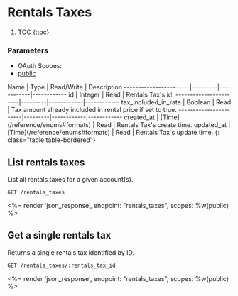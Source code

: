 # Rentals Taxes

1. TOC
{:toc}

### Parameters
<ul class="nav nav-pills" role="tablist">
  <li class="disabled"><a>OAuth Scopes:</a></li>
  <li class="active"><a href="#public" role="tab" data-toggle="pill">public</a></li>
</ul>
<div class="tab-content" markdown="1">
  <div class="tab-pane active" id="public" markdown="1">
Name                   | Type    | Read/Write | Description
-----------------------|---------|------------|------------
id                     | Integer | Read       | Rentals Tax's id.
-----------------------|---------|------------|------------
tax_included_in_rate   | Boolean | Read       | Tax amount already included in rental price if set to true.
-----------------------|---------|------------|------------
created_at             | [Time](/reference/enums#formats) | Read       | Rentals Tax's create time.
updated_at             | [Time](/reference/enums#formats) | Read       | Rentals Tax's update time.
{: class="table table-bordered"}
  </div>
</div>

## List rentals taxes

List all rentals taxes for a given account(s).

~~~
GET /rentals_taxes
~~~

<%= render 'json_response', endpoint: "rentals_taxes", scopes: %w(public) %>

## Get a single rentals tax

Returns a single rentals tax identified by ID.

~~~
GET /rentals_taxes/:rentals_tax_id
~~~

<%= render 'json_response', endpoint: "rentals_taxes", scopes: %w(public) %>
